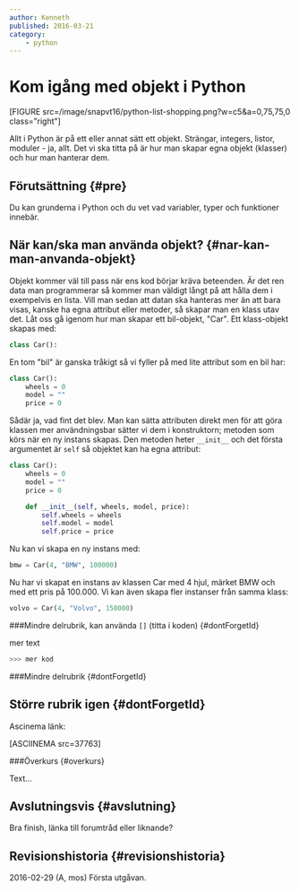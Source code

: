 ```yaml
---
author: Kenneth
published: 2016-03-21
category:
    - python
---
```

Kom igång med objekt i Python
===================================

[FIGURE src=/image/snapvt16/python-list-shopping.png?w=c5&a=0,75,75,0 class="right"]

Allt i Python är på ett eller annat sätt ett objekt. Strängar, integers, listor, moduler - ja, allt. Det vi ska titta på är hur man skapar egna objekt (klasser) och hur man hanterar dem.

<!--more-->



Förutsättning {#pre}
-------------------------------

Du kan grunderna i Python och du vet vad variabler, typer och funktioner innebär.



När kan/ska man använda objekt? {#nar-kan-man-anvanda-objekt}
------------------------------

Objekt kommer väl till pass när ens kod börjar kräva beteenden. Är det ren data man programmerar så kommer man väldigt långt på att hålla dem i exempelvis en lista. Vill man sedan att datan ska hanteras mer än att bara visas, kanske ha egna attribut eller metoder, så skapar man en klass utav det. Låt oss gå igenom hur man skapar ett bil-objekt, "Car". Ett klass-objekt skapas med:  

```python
class Car():
```

En tom "bil" är ganska tråkigt så vi fyller på med lite attribut som en bil har:

```python
class Car():
    wheels = 0
    model = ""
    price = 0
```

Sådär ja, vad fint det blev. Man kan sätta attributen direkt men för att göra klassen mer användningsbar sätter vi dem i konstruktorn; metoden som körs när en ny instans skapas. Den metoden heter `__init__` och det första argumentet är `self` så objektet kan ha egna attribut:

```python
class Car():
    wheels = 0
    model = ""
    price = 0

    def __init__(self, wheels, model, price):
        self.wheels = wheels
        self.model = model
        self.price = price
```

Nu kan vi skapa en ny instans med:

```python
bmw = Car(4, "BMW", 100000)
```

Nu har vi skapat en instans av klassen Car med 4 hjul, märket BMW och med ett pris på 100.000. Vi kan även skapa fler instanser från samma klass:

```python
volvo = Car(4, "Volvo", 150000)
```


###Mindre delrubrik, kan använda `[]` (titta i koden) {#dontForgetId}

mer text

```python
>>> mer kod

```


###Mindre delrubrik {#dontForgetId}



Större rubrik igen {#dontForgetId}
------------------------------

Ascinema länk:

[ASCIINEMA src=37763]



###Överkurs {#overkurs}

Text...



Avslutningsvis {#avslutning}
------------------------------

Bra finish, länka till forumtråd eller liknande?



Revisionshistoria {#revisionshistoria}
--------------------------------------

<span class='revision-history' markdown='1'>
2016-02-29 (A, mos) Första utgåvan.  
</span>
